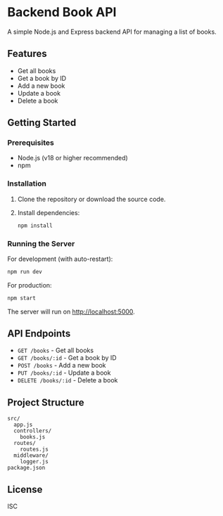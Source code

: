 # Backend Book API

A simple Node.js and Express backend API for managing a list of books.

## Features

- Get all books
- Get a book by ID
- Add a new book
- Update a book
- Delete a book

## Getting Started

### Prerequisites

- Node.js (v18 or higher recommended)
- npm

### Installation

1. Clone the repository or download the source code.
2. Install dependencies:

   ```bash
   npm install
   ```

### Running the Server

For development (with auto-restart):

```bash
npm run dev
```

For production:

```bash
npm start
```

The server will run on [http://localhost:5000](http://localhost:5000).

## API Endpoints

- `GET /books` - Get all books
- `GET /books/:id` - Get a book by ID
- `POST /books` - Add a new book
- `PUT /books/:id` - Update a book
- `DELETE /books/:id` - Delete a book

## Project Structure

```
src/
  app.js
  controllers/
    books.js
  routes/
    routes.js
  middleware/
    logger.js
package.json
```

## License

ISC